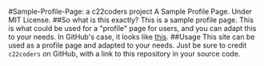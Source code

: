 #Sample-Profile-Page: a c22coders project
A Sample Profile Page. Under MIT License.
##So what is this exactly?
This is a sample profile page. This is what could be used for a "profile" page for users, and you can adapt this to your needs. In GitHub's case, it looks like [this](https://github.com/settings/profile).
##Usage
This site can be used as a profile page and adapted to your needs.
Just be sure to credit `c22coders` on GitHub, with a link to this repository in your source code.
